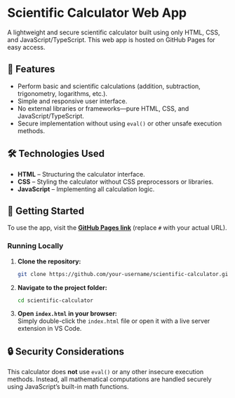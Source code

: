 # Scientific Calculator Web App

A lightweight and secure scientific calculator built using only HTML, CSS, and JavaScript/TypeScript. This web app is hosted on GitHub Pages for easy access.

## 🚀 Features

- Perform basic and scientific calculations (addition, subtraction, trigonometry, logarithms, etc.).  
- Simple and responsive user interface.  
- No external libraries or frameworks—pure HTML, CSS, and JavaScript/TypeScript.  
- Secure implementation without using `eval()` or other unsafe execution methods.  

## 🛠️ Technologies Used

- **HTML** – Structuring the calculator interface.  
- **CSS** – Styling the calculator without CSS preprocessors or libraries.  
- **JavaScript** – Implementing all calculation logic.  

## 📌 Getting Started

To use the app, visit the **[GitHub Pages link](#)** (replace `#` with your actual URL).  

### Running Locally

1. **Clone the repository:**  
   ```bash
   git clone https://github.com/your-username/scientific-calculator.git
   ```  

2. **Navigate to the project folder:**  
   ```bash
   cd scientific-calculator
   ```  

3. **Open `index.html` in your browser:**  
   Simply double-click the `index.html` file or open it with a live server extension in VS Code.  

## 🔒 Security Considerations

This calculator does **not** use `eval()` or any other insecure execution methods. Instead, all mathematical computations are handled securely using JavaScript’s built-in math functions.  



